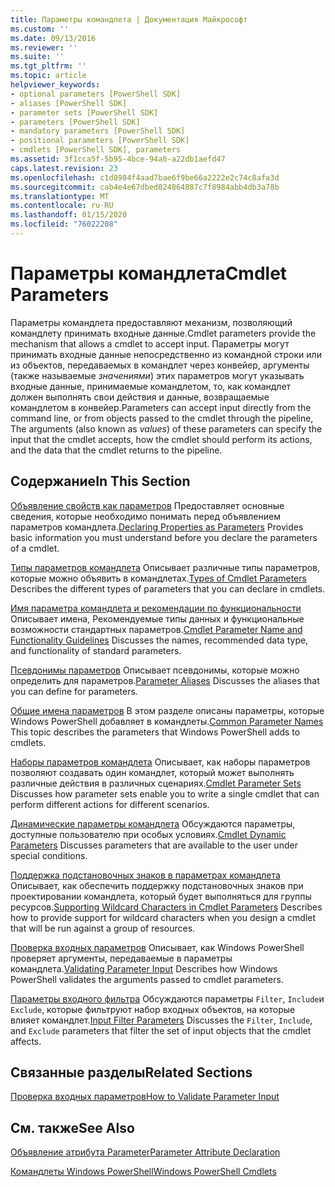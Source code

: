 ```yaml
---
title: Параметры командлета | Документация Майкрософт
ms.custom: ''
ms.date: 09/13/2016
ms.reviewer: ''
ms.suite: ''
ms.tgt_pltfrm: ''
ms.topic: article
helpviewer_keywords:
- optional parameters [PowerShell SDK]
- aliases [PowerShell SDK]
- parameter sets [PowerShell SDK]
- parameters [PowerShell SDK]
- mandatory parameters [PowerShell SDK]
- positional parameters [PowerShell SDK]
- cmdlets [PowerShell SDK], parameters
ms.assetid: 3f1cca5f-5b95-4bce-94a6-a22db1aefd47
caps.latest.revision: 23
ms.openlocfilehash: c1d8984f4aad7bae6f9be66a2222e2c74c8afa3d
ms.sourcegitcommit: cab4e4e67dbed024864887c7f8984abb4db3a78b
ms.translationtype: MT
ms.contentlocale: ru-RU
ms.lasthandoff: 01/15/2020
ms.locfileid: "76022208"
---
```

# <a name="cmdlet-parameters"></a><span data-ttu-id="75c23-102">Параметры командлета</span><span class="sxs-lookup"><span data-stu-id="75c23-102">Cmdlet Parameters</span></span>

<span data-ttu-id="75c23-103">Параметры командлета предоставляют механизм, позволяющий командлету принимать входные данные.</span><span class="sxs-lookup"><span data-stu-id="75c23-103">Cmdlet parameters provide the mechanism that allows a cmdlet to accept input.</span></span> <span data-ttu-id="75c23-104">Параметры могут принимать входные данные непосредственно из командной строки или из объектов, передаваемых в командлет через конвейер, аргументы (также называемые *значениями*) этих параметров могут указывать входные данные, принимаемые командлетом, то, как командлет должен выполнять свои действия и данные, возвращаемые командлетом в конвейер.</span><span class="sxs-lookup"><span data-stu-id="75c23-104">Parameters can accept input directly from the command line, or from objects passed to the cmdlet through the pipeline, The arguments (also known as *values*) of these parameters can specify the input that the cmdlet accepts, how the cmdlet should perform its actions, and the data that the cmdlet returns to the pipeline.</span></span>

## <a name="in-this-section"></a><span data-ttu-id="75c23-105">Содержание</span><span class="sxs-lookup"><span data-stu-id="75c23-105">In This Section</span></span>

<span data-ttu-id="75c23-106">[Объявление свойств как параметров](./declaring-properties-as-parameters.md) Предоставляет основные сведения, которые необходимо понимать перед объявлением параметров командлета.</span><span class="sxs-lookup"><span data-stu-id="75c23-106">[Declaring Properties as Parameters](./declaring-properties-as-parameters.md) Provides basic information you must understand before you declare the parameters of a cmdlet.</span></span>

<span data-ttu-id="75c23-107">[Типы параметров командлета](./types-of-cmdlet-parameters.md) Описывает различные типы параметров, которые можно объявить в командлетах.</span><span class="sxs-lookup"><span data-stu-id="75c23-107">[Types of Cmdlet Parameters](./types-of-cmdlet-parameters.md) Describes the different types of parameters that you can declare in cmdlets.</span></span>

<span data-ttu-id="75c23-108">[Имя параметра командлета и рекомендации по функциональности](./standard-cmdlet-parameter-names-and-types.md) Описывает имена, Рекомендуемые типы данных и функциональные возможности стандартных параметров.</span><span class="sxs-lookup"><span data-stu-id="75c23-108">[Cmdlet Parameter Name and Functionality Guidelines](./standard-cmdlet-parameter-names-and-types.md) Discusses the names, recommended data type, and functionality of standard parameters.</span></span>

<span data-ttu-id="75c23-109">[Псевдонимы параметров](./parameter-aliases.md) Описывает псевдонимы, которые можно определить для параметров.</span><span class="sxs-lookup"><span data-stu-id="75c23-109">[Parameter Aliases](./parameter-aliases.md) Discusses the aliases that you can define for parameters.</span></span>

<span data-ttu-id="75c23-110">[Общие имена параметров](./common-parameter-names.md) В этом разделе описаны параметры, которые Windows PowerShell добавляет в командлеты.</span><span class="sxs-lookup"><span data-stu-id="75c23-110">[Common Parameter Names](./common-parameter-names.md) This topic describes the parameters that Windows PowerShell adds to cmdlets.</span></span>

<span data-ttu-id="75c23-111">[Наборы параметров командлета](./cmdlet-parameter-sets.md) Описывает, как наборы параметров позволяют создавать один командлет, который может выполнять различные действия в различных сценариях.</span><span class="sxs-lookup"><span data-stu-id="75c23-111">[Cmdlet Parameter Sets](./cmdlet-parameter-sets.md) Discusses how parameter sets enable you to write a single cmdlet that can perform different actions for different scenarios.</span></span>

<span data-ttu-id="75c23-112">[Динамические параметры командлета](./cmdlet-dynamic-parameters.md) Обсуждаются параметры, доступные пользователю при особых условиях.</span><span class="sxs-lookup"><span data-stu-id="75c23-112">[Cmdlet Dynamic Parameters](./cmdlet-dynamic-parameters.md) Discusses parameters that are available to the user under special conditions.</span></span>

<span data-ttu-id="75c23-113">[Поддержка подстановочных знаков в параметрах командлета](./supporting-wildcard-characters-in-cmdlet-parameters.md) Описывает, как обеспечить поддержку подстановочных знаков при проектировании командлета, который будет выполняться для группы ресурсов.</span><span class="sxs-lookup"><span data-stu-id="75c23-113">[Supporting Wildcard Characters in Cmdlet Parameters](./supporting-wildcard-characters-in-cmdlet-parameters.md) Describes how to provide support for wildcard characters when you design a cmdlet that will be run against a group of resources.</span></span>

<span data-ttu-id="75c23-114">[Проверка входных параметров](./validating-parameter-input.md) Описывает, как Windows PowerShell проверяет аргументы, передаваемые в параметры командлета.</span><span class="sxs-lookup"><span data-stu-id="75c23-114">[Validating Parameter Input](./validating-parameter-input.md) Describes how Windows PowerShell validates the arguments passed to cmdlet parameters.</span></span>

<span data-ttu-id="75c23-115">[Параметры входного фильтра](./input-filter-parameters.md) Обсуждаются параметры `Filter`, `Include`и `Exclude`, которые фильтруют набор входных объектов, на которые влияет командлет.</span><span class="sxs-lookup"><span data-stu-id="75c23-115">[Input Filter Parameters](./input-filter-parameters.md) Discusses the `Filter`, `Include`, and `Exclude` parameters that filter the set of input objects that the cmdlet affects.</span></span>

## <a name="related-sections"></a><span data-ttu-id="75c23-116">Связанные разделы</span><span class="sxs-lookup"><span data-stu-id="75c23-116">Related Sections</span></span>

[<span data-ttu-id="75c23-117">Проверка входных параметров</span><span class="sxs-lookup"><span data-stu-id="75c23-117">How to Validate Parameter Input</span></span>](./how-to-validate-parameter-input.md)

## <a name="see-also"></a><span data-ttu-id="75c23-118">См. также</span><span class="sxs-lookup"><span data-stu-id="75c23-118">See Also</span></span>

[<span data-ttu-id="75c23-119">Объявление атрибута Parameter</span><span class="sxs-lookup"><span data-stu-id="75c23-119">Parameter Attribute Declaration</span></span>](./parameter-attribute-declaration.md)

[<span data-ttu-id="75c23-120">Командлеты Windows PowerShell</span><span class="sxs-lookup"><span data-stu-id="75c23-120">Windows PowerShell Cmdlets</span></span>](./cmdlet-overview.md)
